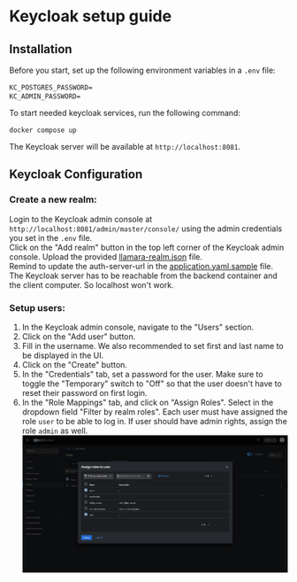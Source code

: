 # Keycloak setup guide

## Installation
Before you start, set up the following environment variables in a `.env` file:
```dotenv
KC_POSTGRES_PASSWORD=
KC_ADMIN_PASSWORD=
```

To start needed keycloak services, run the following command:
```shell script
docker compose up
```
The Keycloak server will be available at `http://localhost:8081`.

## Keycloak Configuration

### Create a new realm:
Login to the Keycloak admin console at `http://localhost:8081/admin/master/console/` using the admin credentials you set in the `.env` file.  
Click on the "Add realm" button in the top left corner of the Keycloak admin console. Upload the provided [llamara-realm.json](./llamara-realm.json) file.  
Remind to update the auth-server-url in the [application.yaml.sample](/config/application.yaml.sample) file. The Keycloak server has to be reachable from the backend container and the client computer. So localhost won't work.

### Setup users:
1. In the Keycloak admin console, navigate to the "Users" section.
2. Click on the "Add user" button.
3. Fill in the username. We also recommended to set first and last name to be displayed in the UI.
4. Click on the "Create" button.
5. In the "Credentials" tab, set a password for the user. Make sure to toggle the "Temporary" switch to "Off" so that the user doesn't have to reset their password on first login.
6. In the "Role Mappings" tab, and click on "Assign Roles". Select in the dropdown field "Filter by realm roles". Each user must have assigned the role `user` to be able to log in. If user should have admin rights, assign the role `admin` as well. ![Picture2](./pictures/add-user.png)

